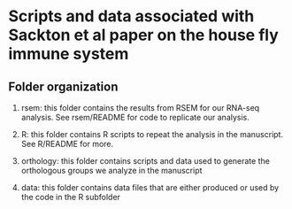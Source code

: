 Scripts and data associated with Sackton et al paper on the house fly immune system
==


Folder organization
-------------------

1. rsem: this folder contains the results from RSEM for our RNA-seq analysis. See rsem/README for code to replicate our analysis.

2. R: this folder contains R scripts to repeat the analysis in the manuscript. See R/README for more.

3. orthology: this folder contains scripts and data used to generate the orthologous groups we analyze in the manuscript

4. data: this folder contains data files that are either produced or used by the code in the R subfolder